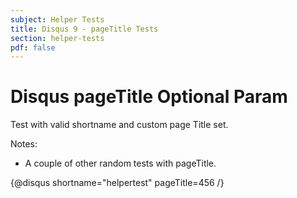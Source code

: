 ```yaml
---
subject: Helper Tests
title: Disqus 9 - pageTitle Tests
section: helper-tests
pdf: false
---  
```


# Disqus pageTitle Optional Param

Test with valid shortname and custom page Title set.

Notes: 

* A couple of other random tests with pageTitle.

{@disqus shortname="helpertest" pageTitle=456 /}